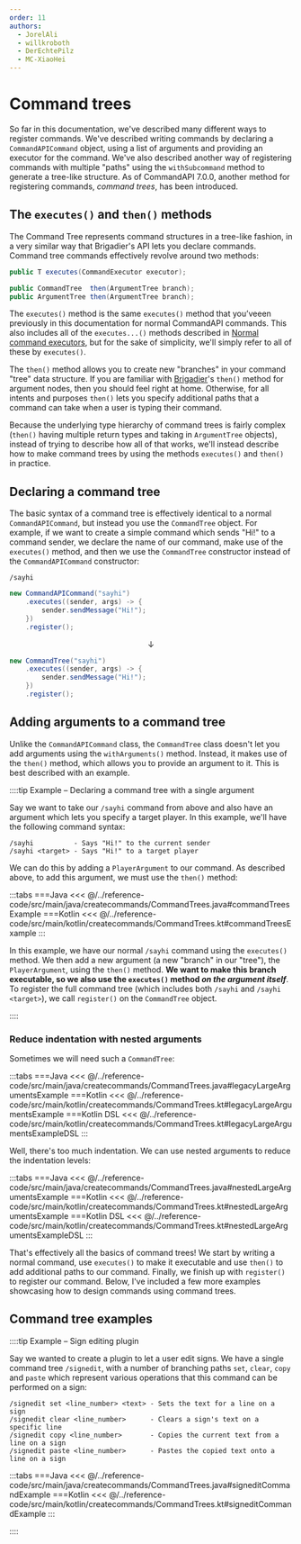 ```yaml
---
order: 11
authors:
  - JorelAli
  - willkroboth
  - DerEchtePilz
  - MC-XiaoHei
---
```


# Command trees

So far in this documentation, we've described many different ways to register commands. We've described writing commands by declaring a `CommandAPICommand` object, using a list of arguments and providing an executor for the command. We've also described another way of registering commands with multiple "paths" using the `withSubcommand` method to generate a tree-like structure. As of CommandAPI 7.0.0, another method for registering commands, _command trees_, has been introduced.

## The `executes()` and `then()` methods

The Command Tree represents command structures in a tree-like fashion, in a very similar way that Brigadier's API lets you declare commands. Command tree commands effectively revolve around two methods:

```java
public T executes(CommandExecutor executor);

public CommandTree  then(ArgumentTree branch);
public ArgumentTree then(ArgumentTree branch);
```

The `executes()` method is the same `executes()` method that you’veeen previously in this documentation for normal CommandAPI commands. This also includes all of the `executes...()` methods described in [Normal command executors](./executors/normal-executors#restricting-who-can-run-your-command), but for the sake of simplicity, we'll simply refer to all of these by `executes()`.

The `then()` method allows you to create new "branches" in your command "tree" data structure. If you are familiar with [Brigadier](https://github.com/Mojang/brigadier)'s `then()` method for argument nodes, then you should feel right at home. Otherwise, for all intents and purposes `then()` lets you specify additional paths that a command can take when a user is typing their command.

Because the underlying type hierarchy of command trees is fairly complex (`then()` having multiple return types and taking in `ArgumentTree` objects), instead of trying to describe how all of that works, we'll instead describe how to make command trees by using the methods `executes()` and `then()` in practice.

## Declaring a command tree

The basic syntax of a command tree is effectively identical to a normal `CommandAPICommand`, but instead you use the `CommandTree` object. For example, if we want to create a simple command which sends "Hi!" to a command sender, we declare the name of our command, make use of the `executes()` method, and then we use the `CommandTree` constructor instead of the `CommandAPICommand` constructor:

```mccmd
/sayhi
```

```java
new CommandAPICommand("sayhi")
    .executes((sender, args) -> {
        sender.sendMessage("Hi!");
    })
    .register();
```

$$\downarrow$$

```java
new CommandTree("sayhi")
    .executes((sender, args) -> {
        sender.sendMessage("Hi!");
    })
    .register();
```

## Adding arguments to a command tree

Unlike the `CommandAPICommand` class, the `CommandTree` class doesn't let you add arguments using the `withArguments()` method. Instead, it makes use of the `then()` method, which allows you to provide an argument to it. This is best described with an example.

::::tip Example – Declaring a command tree with a single argument

Say we want to take our `/sayhi` command from above and also have an argument which lets you specify a target player. In this example, we'll have the following command syntax:

```mccmd
/sayhi          - Says "Hi!" to the current sender
/sayhi <target> - Says "Hi!" to a target player
```

We can do this by adding a `PlayerArgument` to our command. As described above, to add this argument, we must use the `then()` method:

:::tabs
===Java
<<< @/../reference-code/src/main/java/createcommands/CommandTrees.java#commandTreesExample
===Kotlin
<<< @/../reference-code/src/main/kotlin/createcommands/CommandTrees.kt#commandTreesExample
:::

In this example, we have our normal `/sayhi` command using the `executes()` method. We then add a new argument (a new "branch" in our "tree"), the `PlayerArgument`, using the `then()` method. **We want to make this branch executable, so we also use the `executes()` method _on the argument itself_**. To register the full command tree (which includes both `/sayhi` and `/sayhi <target>`), we call `register()` on the `CommandTree` object.

::::

### Reduce indentation with nested arguments

Sometimes we will need such a `CommandTree`:

:::tabs
===Java
<<< @/../reference-code/src/main/java/createcommands/CommandTrees.java#legacyLargeArgumentsExample
===Kotlin
<<< @/../reference-code/src/main/kotlin/createcommands/CommandTrees.kt#legacyLargeArgumentsExample
===Kotlin DSL
<<< @/../reference-code/src/main/kotlin/createcommands/CommandTrees.kt#legacyLargeArgumentsExampleDSL
:::

Well, there's too much indentation. We can use nested arguments to reduce the indentation levels:

:::tabs
===Java
<<< @/../reference-code/src/main/java/createcommands/CommandTrees.java#nestedLargeArgumentsExample
===Kotlin
<<< @/../reference-code/src/main/kotlin/createcommands/CommandTrees.kt#nestedLargeArgumentsExample
===Kotlin DSL
<<< @/../reference-code/src/main/kotlin/createcommands/CommandTrees.kt#nestedLargeArgumentsExampleDSL
:::

That's effectively all the basics of command trees! We start by writing a normal command, use `executes()` to make it executable and use `then()` to add additional paths to our command. Finally, we finish up with `register()` to register our command. Below, I've included a few more examples showcasing how to design commands using command trees.

## Command tree examples

::::tip Example – Sign editing plugin

Say we wanted to create a plugin to let a user edit signs. We have a single command tree `/signedit`, with a number of branching paths `set`, `clear`, `copy` and `paste` which represent various operations that this command can be performed on a sign:

```mccmd
/signedit set <line_number> <text> - Sets the text for a line on a sign
/signedit clear <line_number>      - Clears a sign's text on a specific line
/signedit copy <line_number>       - Copies the current text from a line on a sign
/signedit paste <line_number>      - Pastes the copied text onto a line on a sign
```

:::tabs
===Java
<<< @/../reference-code/src/main/java/createcommands/CommandTrees.java#signeditCommandExample
===Kotlin
<<< @/../reference-code/src/main/kotlin/createcommands/CommandTrees.kt#signeditCommandExample
:::

::::